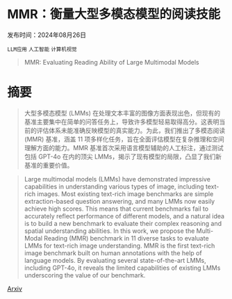 # MMR：衡量大型多模态模型的阅读技能

发布时间：2024年08月26日

`LLM应用` `人工智能` `计算机视觉`

> MMR: Evaluating Reading Ability of Large Multimodal Models

# 摘要

> 大型多模态模型 (LMMs) 在处理文本丰富的图像方面表现出色，但现有的基准主要集中在简单的问答任务上，导致许多模型轻易取得高分。这表明当前的评估体系未能准确反映模型的真实能力。为此，我们推出了多模态阅读 (MMR) 基准，涵盖 11 项多样化任务，旨在全面评估模型在复杂推理和空间理解方面的能力。MMR 基准首次采用语言模型辅助的人工标注，通过测试包括 GPT-4o 在内的顶尖 LMMs，揭示了现有模型的局限，凸显了我们新基准的重要价值。

> Large multimodal models (LMMs) have demonstrated impressive capabilities in understanding various types of image, including text-rich images. Most existing text-rich image benchmarks are simple extraction-based question answering, and many LMMs now easily achieve high scores. This means that current benchmarks fail to accurately reflect performance of different models, and a natural idea is to build a new benchmark to evaluate their complex reasoning and spatial understanding abilities. In this work, we propose the Multi-Modal Reading (MMR) benchmark in 11 diverse tasks to evaluate LMMs for text-rich image understanding. MMR is the first text-rich image benchmark built on human annotations with the help of language models. By evaluating several state-of-the-art LMMs, including GPT-4o, it reveals the limited capabilities of existing LMMs underscoring the value of our benchmark.

[Arxiv](https://arxiv.org/abs/2408.14594)